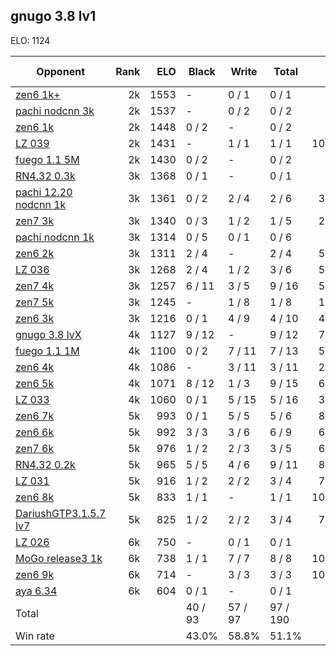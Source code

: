 ## gnugo 3.8 lv1 ##

ELO: 1124

Opponent | Rank | ELO | Black | Write | Total | Win rate
---------|-----:|----:|-------|-------|-------|-------:
[zen6 1k+](zen6%201k+.md) | 2k | 1553 | - | 0 / 1 | 0 / 1 | 0.0%
[pachi nodcnn 3k](pachi%20nodcnn%203k.md) | 2k | 1537 | - | 0 / 2 | 0 / 2 | 0.0%
[zen6 1k](zen6%201k.md) | 2k | 1448 | 0 / 2 | - | 0 / 2 | 0.0%
[LZ 039](LZ%20039.md) | 2k | 1431 | - | 1 / 1 | 1 / 1 | 100.0%
[fuego 1.1 5M](fuego%201.1%205M.md) | 2k | 1430 | 0 / 2 | - | 0 / 2 | 0.0%
[RN4.32 0.3k](RN4.32%200.3k.md) | 3k | 1368 | 0 / 1 | - | 0 / 1 | 0.0%
[pachi 12.20 nodcnn 1k](pachi%2012.20%20nodcnn%201k.md) | 3k | 1361 | 0 / 2 | 2 / 4 | 2 / 6 | 33.3%
[zen7 3k](zen7%203k.md) | 3k | 1340 | 0 / 3 | 1 / 2 | 1 / 5 | 20.0%
[pachi nodcnn 1k](pachi%20nodcnn%201k.md) | 3k | 1314 | 0 / 5 | 0 / 1 | 0 / 6 | 0.0%
[zen6 2k](zen6%202k.md) | 3k | 1311 | 2 / 4 | - | 2 / 4 | 50.0%
[LZ 036](LZ%20036.md) | 3k | 1268 | 2 / 4 | 1 / 2 | 3 / 6 | 50.0%
[zen7 4k](zen7%204k.md) | 3k | 1257 | 6 / 11 | 3 / 5 | 9 / 16 | 56.3%
[zen7 5k](zen7%205k.md) | 3k | 1245 | - | 1 / 8 | 1 / 8 | 12.5%
[zen6 3k](zen6%203k.md) | 3k | 1216 | 0 / 1 | 4 / 9 | 4 / 10 | 40.0%
[gnugo 3.8 lvX](gnugo%203.8%20lvX.md) | 4k | 1127 | 9 / 12 | - | 9 / 12 | 75.0%
[fuego 1.1 1M](fuego%201.1%201M.md) | 4k | 1100 | 0 / 2 | 7 / 11 | 7 / 13 | 53.8%
[zen6 4k](zen6%204k.md) | 4k | 1086 | - | 3 / 11 | 3 / 11 | 27.3%
[zen6 5k](zen6%205k.md) | 4k | 1071 | 8 / 12 | 1 / 3 | 9 / 15 | 60.0%
[LZ 033](LZ%20033.md) | 4k | 1060 | 0 / 1 | 5 / 15 | 5 / 16 | 31.3%
[zen6 7k](zen6%207k.md) | 5k | 993 | 0 / 1 | 5 / 5 | 5 / 6 | 83.3%
[zen6 6k](zen6%206k.md) | 5k | 992 | 3 / 3 | 3 / 6 | 6 / 9 | 66.7%
[zen7 6k](zen7%206k.md) | 5k | 976 | 1 / 2 | 2 / 3 | 3 / 5 | 60.0%
[RN4.32 0.2k](RN4.32%200.2k.md) | 5k | 965 | 5 / 5 | 4 / 6 | 9 / 11 | 81.8%
[LZ 031](LZ%20031.md) | 5k | 916 | 1 / 2 | 2 / 2 | 3 / 4 | 75.0%
[zen6 8k](zen6%208k.md) | 5k | 833 | 1 / 1 | - | 1 / 1 | 100.0%
[DariushGTP3.1.5.7 lv7](DariushGTP3.1.5.7%20lv7.md) | 5k | 825 | 1 / 2 | 2 / 2 | 3 / 4 | 75.0%
[LZ 026](LZ%20026.md) | 6k | 750 | - | 0 / 1 | 0 / 1 | 0.0%
[MoGo release3 1k](MoGo%20release3%201k.md) | 6k | 738 | 1 / 1 | 7 / 7 | 8 / 8 | 100.0%
[zen6 9k](zen6%209k.md) | 6k | 714 | - | 3 / 3 | 3 / 3 | 100.0%
[aya 6.34](aya%206.34.md) | 6k | 604 | 0 / 1 | - | 0 / 1 | 0.0%
Total | | | 40 / 93 | 57 / 97 | 97 / 190 | 
Win rate| | | 43.0% | 58.8% | 51.1% | 
